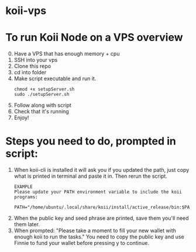 # koii-vps

# To run Koii Node on a VPS overview

0. Have a VPS that has enough memory + cpu
1. SSH into your vps 
2. Clone this repo
3. cd into folder
4. Make script executable and run it.
    ```
    chmod +x setupServer.sh
    sudo ./setupServer.sh
    ```
5. Follow along with script
6. Check that it's running 
7. Enjoy!

# Steps you need to do, prompted in script:
1. When koii-cli is installed it will ask you if you updated the path, just copy what is printed in terminal and paste it in. Then rerun the script.
    ```
    EXAMPLE
    Please update your PATH environment variable to include the koii programs:
        PATH="/home/ubuntu/.local/share/koii/install/active_release/bin:$PATH"
    ```
2. When the public key and seed phrase are printed, save them you'll need them later. 
3. When prompted: "Please take a moment to fill your new wallet with enough koii to run the tasks." You need to copy the public key and use Finnie to fund your wallet before pressing y to continue.